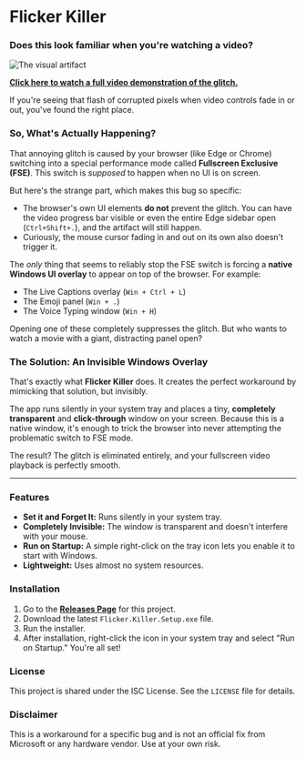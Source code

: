 # Flicker Killer

### Does this look familiar when you're watching a video?

![The visual artifact](your-glitch-image.png)

[**Click here to watch a full video demonstration of the glitch.**](your-explainer-video.mp4)

If you're seeing that flash of corrupted pixels when video controls fade in or out, you've found the right place.

### So, What's Actually Happening?

That annoying glitch is caused by your browser (like Edge or Chrome) switching into a special performance mode called **Fullscreen Exclusive (FSE)**. This switch is *supposed* to happen when no UI is on screen.

But here's the strange part, which makes this bug so specific:
*   The browser's own UI elements **do not** prevent the glitch. You can have the video progress bar visible or even the entire Edge sidebar open (`Ctrl+Shift+.`), and the artifact will still happen.
*   Curiously, the mouse cursor fading in and out on its own also doesn't trigger it.

The *only* thing that seems to reliably stop the FSE switch is forcing a **native Windows UI overlay** to appear on top of the browser. For example:
*   The Live Captions overlay (`Win + Ctrl + L`)
*   The Emoji panel (`Win + .`)
*   The Voice Typing window (`Win + H`)

Opening one of these completely suppresses the glitch. But who wants to watch a movie with a giant, distracting panel open?

### The Solution: An Invisible Windows Overlay

That's exactly what **Flicker Killer** does. It creates the perfect workaround by mimicking that solution, but invisibly.

The app runs silently in your system tray and places a tiny, **completely transparent** and **click-through** window on your screen. Because this is a native window, it's enough to trick the browser into never attempting the problematic switch to FSE mode.

The result? The glitch is eliminated entirely, and your fullscreen video playback is perfectly smooth.

---

### Features
*   **Set it and Forget It:** Runs silently in your system tray.
*   **Completely Invisible:** The window is transparent and doesn't interfere with your mouse.
*   **Run on Startup:** A simple right-click on the tray icon lets you enable it to start with Windows.
*   **Lightweight:** Uses almost no system resources.

### Installation
1.  Go to the [**Releases Page**](https://github.com/Andrematomer/flicker-killer/releases) for this project.
2.  Download the latest `Flicker.Killer.Setup.exe` file.
3.  Run the installer.
4.  After installation, right-click the icon in your system tray and select "Run on Startup." You're all set!

### License
This project is shared under the ISC License. See the `LICENSE` file for details.

### Disclaimer
This is a workaround for a specific bug and is not an official fix from Microsoft or any hardware vendor. Use at your own risk.
